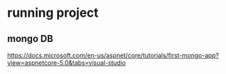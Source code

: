 # running project

## mongo DB
https://docs.microsoft.com/en-us/aspnet/core/tutorials/first-mongo-app?view=aspnetcore-5.0&tabs=visual-studio